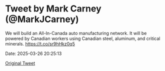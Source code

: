 # Tweet by Mark Carney (@MarkJCarney)

We will build an All-In-Canada auto manufacturing network. It will be powered by Canadian workers using Canadian steel, aluminum, and critical minerals. https://t.co/sr9hHkz0q5

Date: 2025-03-26 20:25:13

[Original Tweet](https://x.com/MarkJCarney/status/1904993061417230746)
